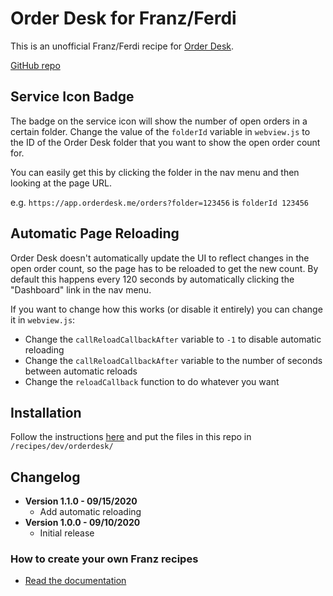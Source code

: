 # Order Desk for Franz/Ferdi

This is an unofficial Franz/Ferdi recipe for [Order Desk](https://www.orderdesk.com/).

[GitHub repo](https://github.com/squatto/franz-recipe-orderdesk)

## Service Icon Badge

The badge on the service icon will show the number of open orders in a certain folder.
Change the value of the `folderId` variable in `webview.js` to the ID of the Order Desk folder
that you want to show the open order count for.

You can easily get this by clicking the folder in the nav menu and then looking at the page URL.

e.g. `https://app.orderdesk.me/orders?folder=123456` is `folderId 123456`

## Automatic Page Reloading

Order Desk doesn't automatically update the UI to reflect changes in the open order count,
so the page has to be reloaded to get the new count. By default this happens every 120 seconds
by automatically clicking the "Dashboard" link in the nav menu.

If you want to change how this works (or disable it entirely) you can change it in `webview.js`:

* Change the `callReloadCallbackAfter` variable to `-1` to disable automatic reloading
* Change the `callReloadCallbackAfter` variable to the number of seconds between automatic reloads
* Change the `reloadCallback` function to do whatever you want

## Installation

Follow the instructions [here](https://blog.jakelee.co.uk/super-simple-guide-to-adding-a-new-ferdi-service-recipe/)
and put the files in this repo in `/recipes/dev/orderdesk/`

## Changelog

* **Version 1.1.0 - 09/15/2020**
  * Add automatic reloading
* **Version 1.0.0 - 09/10/2020**
  * Initial release

### How to create your own Franz recipes

* [Read the documentation](https://github.com/meetfranz/plugins)
